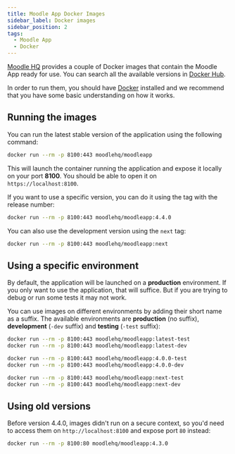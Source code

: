 ```yaml
---
title: Moodle App Docker Images
sidebar_label: Docker images
sidebar_position: 2
tags:
  - Moodle App
  - Docker
---
```


[Moodle HQ](https://moodle.com/) provides a couple of Docker images that contain the Moodle App ready for use. You can search all the available versions in [Docker Hub](https://hub.docker.com/r/moodlehq/moodleapp/tags).

In order to run them, you should have [Docker](https://www.docker.com/) installed and we recommend that you have some basic understanding on how it works.

## Running the images

You can run the latest stable version of the application using the following command:

```bash
docker run --rm -p 8100:443 moodlehq/moodleapp
```

This will launch the container running the application and expose it locally on your port **8100**. You should be able to open it on `https://localhost:8100`.

If you want to use a specific version, you can do it using the tag with the release number:

```bash
docker run --rm -p 8100:443 moodlehq/moodleapp:4.4.0
```

You can also use the development version using the `next` tag:

```bash
docker run --rm -p 8100:443 moodlehq/moodleapp:next
```

## Using a specific environment

By default, the application will be launched on a __production__ environment. If you only want to use the application, that will suffice. But if you are trying to debug or run some tests it may not work.

You can use images on different environments by adding their short name as a suffix. The available environments are __production__ (no suffix), __development__ (`-dev` suffix) and __testing__ (`-test` suffix):

```bash title="Using the latest stable version"
docker run --rm -p 8100:443 moodlehq/moodleapp:latest-test
docker run --rm -p 8100:443 moodlehq/moodleapp:latest-dev
```

```bash title="Using a specific version"
docker run --rm -p 8100:443 moodlehq/moodleapp:4.0.0-test
docker run --rm -p 8100:443 moodlehq/moodleapp:4.0.0-dev
```

```bash title="Using the latest development version"
docker run --rm -p 8100:443 moodlehq/moodleapp:next-test
docker run --rm -p 8100:443 moodlehq/moodleapp:next-dev
```

## Using old versions

Before version 4.4.0, images didn't run on a secure context, so you'd need to access them on `http://localhost:8100` and expose port `80` instead:

```bash
docker run --rm -p 8100:80 moodlehq/moodleapp:4.3.0
```
